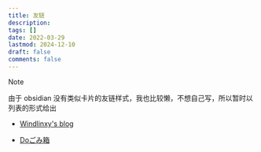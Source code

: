 ```yaml
---
title: 友链
description: 
tags: []
date: 2022-03-29
lastmod: 2024-12-10
draft: false
comments: false
---
```


> [!NOTE]
> 由于 obsidian 没有类似卡片的友链样式，我也比较懒，不想自己写，所以暂时以列表的形式给出


- [Windlinxy's blog](https://www.windlinxy.top/)

- [Doごみ箱](https://dodolalorc.cn/)
